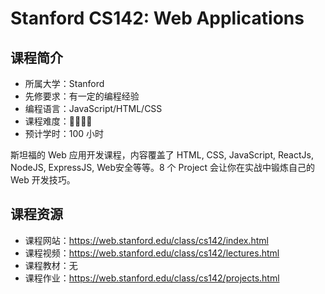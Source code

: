# Stanford CS142: Web Applications

## 课程简介

- 所属大学：Stanford
- 先修要求：有一定的编程经验
- 编程语言：JavaScript/HTML/CSS
- 课程难度：🌟🌟🌟🌟
- 预计学时：100 小时

斯坦福的 Web 应用开发课程，内容覆盖了 HTML, CSS, JavaScript, ReactJs, NodeJS, ExpressJS, Web安全等等。8 个 Project 会让你在实战中锻炼自己的 Web 开发技巧。

## 课程资源

- 课程网站：<https://web.stanford.edu/class/cs142/index.html>
- 课程视频：<https://web.stanford.edu/class/cs142/lectures.html>
- 课程教材：无
- 课程作业：<https://web.stanford.edu/class/cs142/projects.html>
